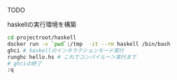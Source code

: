 TODO 

haskellの実行環境を構築

```sh
cd projectroot/haskell
docker run -v `pwd`:/tmp  -it --rm haskell /bin/bash
ghci # haskellのインタラクションモード実行
runghc hello.hs # これでコンパイルー＞実行まで
# ghciの終了
:q

```